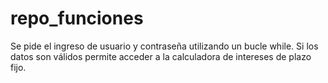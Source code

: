 # repo_funciones

Se pide el ingreso de usuario y contraseña utilizando un bucle while. Si los datos son válidos permite acceder a la calculadora de intereses de plazo fijo.

